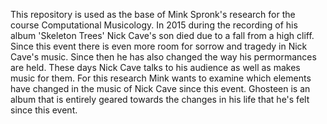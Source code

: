 This repository is used as the base of Mink Spronk's research for the course Computational Musicology. In 2015 during the recording of his album 'Skeleton Trees' Nick Cave's son died due to a fall from a high cliff. Since this event there is even more room for sorrow and tragedy in Nick Cave's music. Since then he has also changed the way his permormances are held. These days Nick Cave talks to his audience as well as makes music for them. 
For this research Mink wants to examine which elements have changed in the music of Nick Cave since this event. Ghosteen is an album that is entirely geared towards the changes in his life that he's felt since this event. 
